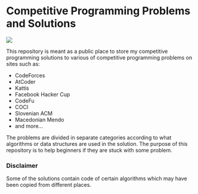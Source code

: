 # Competitive Programming Problems and Solutions

![](https://img.shields.io/static/v1?label=Solutions&message=599&color=brightgreen)

This repository is meant as a public place to store my competitive programming solutions to various of competitive programming problems on sites such as:
 - CodeForces
 - AtCoder
 - Kattis
 - Facebook Hacker Cup
 - CodeFu
 - COCI
 - Slovenian ACM
 - Macedonian Mendo
 - and more...

The problems are divided in separate categories according to what algorithms or data structures are used in the solution. The purpose of this repository is to help beginners if they are stuck with some problem.

### Disclaimer

Some of the solutions contain code of certain algorithms which may have been copied from different places.
